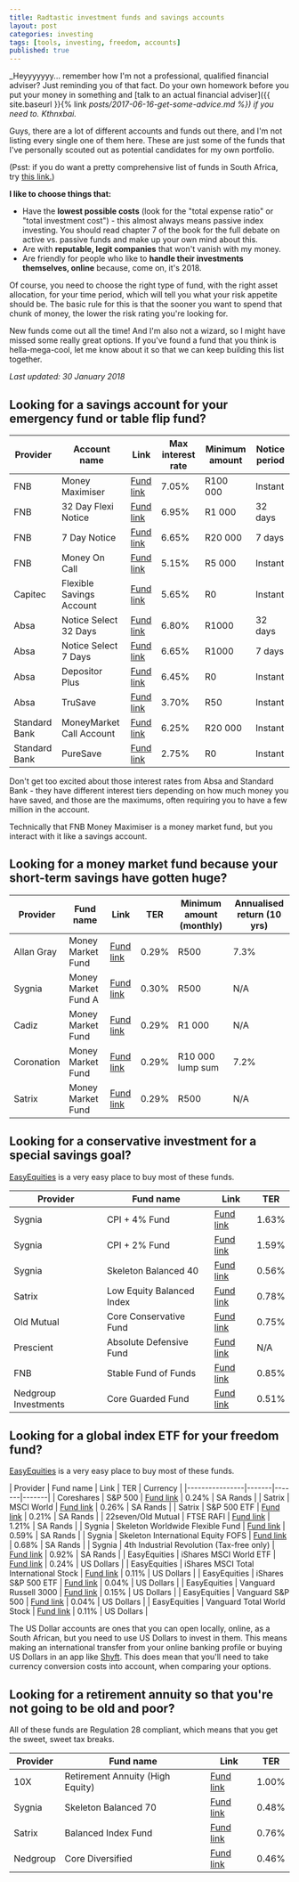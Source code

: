 ```yaml
---
title: Radtastic investment funds and savings accounts
layout: post
categories: investing
tags: [tools, investing, freedom, accounts]
published: true
---
```

_Heyyyyyyy... remember how I'm not a professional, qualified financial adviser? Just reminding you of that fact. Do your own homework before you put your money in something and [talk to an actual financial adviser]({{ site.baseurl }}{% link _posts/2017-06-16-get-some-advice.md %}) if you need to. Kthnxbai._

Guys, there are a lot of different accounts and funds out there, and I'm not listing every single one of them here. These are just some of the funds that I've personally scouted out as potential candidates for my own portfolio.

(Psst: if you do want a pretty comprehensive list of funds in South Africa, try [this link.](http://www.fundsdata.co.za/navs/default.htm))

**I like to choose things that:**
- Have the **lowest possible costs** (look for the "total expense ratio" or "total investment cost") - this almost always means passive index investing. You should read chapter 7 of the book for the full debate on active vs. passive funds and make up your own mind about this.
- Are with **reputable, legit companies** that won't vanish with my money.
- Are friendly for people who like to **handle their investments themselves, online** because, come on, it's 2018.

Of course, you need to choose the right type of fund, with the right asset allocation, for your time period, which will tell you what your risk appetite should be. The basic rule for this is that the sooner you want to spend that chunk of money, the lower the risk rating you're looking for.

New funds come out all the time! And I'm also not a wizard, so I might have missed some really great options. If you've found a fund that you think is hella-mega-cool, let me know about it so that we can keep building this list together.

_Last updated: 30 January 2018_

## Looking for a savings account for your emergency fund or table flip fund?

| Provider | Account name | Link | Max interest rate | Minimum amount | Notice period |
|----------------|---------------------|-----------------|----------------|-----------|-------------|
| FNB | Money Maximiser | [Fund link](https://www.fnb.co.za/invest/money-maximiser.html) | 7.05% | R100 000 | Instant |
| FNB | 32 Day Flexi Notice | [Fund link](https://www.fnb.co.za/invest/32-day-flexi-notice.html) | 6.95% | R1 000 | 32 days |
| FNB | 7 Day Notice | [Fund link](https://www.fnb.co.za/invest/7-day-notice-deposit.html) | 6.65% | R20 000 | 7 days |
| FNB | Money On Call | [Fund link](https://www.fnb.co.za/invest/money-on-call.html) | 5.15% | R5 000 | Instant |
| Capitec | Flexible Savings Account | [Fund link](https://www.capitecbank.co.za/global-one/save/rates-and-fees) | 5.65% | R0 | Instant |
| Absa | Notice Select 32 Days | [Fund link](https://www.absa.co.za/personal/save-invest/products/notice-select/) | 6.80% | R1000 | 32 days |
| Absa | Notice Select 7 Days | [Fund link](https://www.absa.co.za/personal/save-invest/products/notice-select/) | 6.65% | R1000 | 7 days |
| Absa | Depositor Plus | [Fund link](https://www.absa.co.za/personal/save-invest/products/depositor-plus/) | 6.45% | R0 | Instant |
| Absa | TruSave | [Fund link](https://www.absa.co.za/personal/save-invest/products/absa-trusave/) | 3.70% | R50 | Instant |
| Standard Bank | MoneyMarket Call Account | [Fund link](https://www.standardbank.co.za/standardbank/Personal/Fees,-rates-%26-prices/Interest-rates/MoneyMarket-Call-Account) | 6.25% | R20 000 | Instant |
| Standard Bank | PureSave | [Fund link](https://www.standardbank.co.za/standardbank/Personal/Fees,-rates-%26-prices/Interest-rates/PureSave) | 2.75% | R0 | Instant |

Don't get too excited about those interest rates from Absa and Standard Bank - they have different interest tiers depending on how much money you have saved, and those are the maximums, often requiring you to have a few million in the account.

Technically that FNB Money Maximiser is a money market fund, but you interact with it like a savings account.

## Looking for a money market fund because your short-term savings have gotten huge?

| Provider | Fund name | Link | TER | Minimum amount (monthly) | Annualised return (10 yrs) |
|----------------|---------------------|-----------------|----------------|-----------|-------------|
| Allan Gray | Money Market Fund | [Fund link](https://www.allangray.co.za/fund-pages/money-market-fund/) | 0.29% | R500 | 7.3% |
| Sygnia | Money Market Fund A | [Fund link](https://www.sygnia.co.za/docs/default-source/individuals---fund-fact-sheets/unit-trusts/2017-dec-sygnia-money-market-fund-class-a.pdf?sfvrsn=44) | 0.30% | R500 | N/A |
| Cadiz | Money Market Fund | [Fund link](http://www.cadiz.co.za/personal-investment/unit-trusts/cadiz-money-market-fund/) | 0.29% | R1 000 | N/A |
| Coronation | Money Market Fund | [Fund link](https://www.coronation.com/personal/funds/money-market/#js-overview) | 0.29% | R10 000 lump sum | 7.2% |
| Satrix | Money Market Fund | [Fund link](https://www.satrix.co.za/media/20447?inline=true) | 0.29% | R500 | N/A |

## Looking for a conservative investment for a special savings goal?

[EasyEquities](https://www.easyequities.co.za/) is a very easy place to buy most of these funds.

| Provider | Fund name | Link | TER |
|----------------|-------|-------|-------|
| Sygnia | CPI + 4% Fund | [Fund link](https://www.sygnia.co.za/docs/default-source/individuals---fund-fact-sheets/unit-trusts/2017-dec-sygnia-cpi-4-fund.pdf?sfvrsn=50) | 1.63% |
| Sygnia | CPI + 2% Fund | [Fund link](https://www.sygnia.co.za/docs/default-source/individuals---fund-fact-sheets/unit-trusts/2017-dec-sygnia-cpi-2-fund.pdf?sfvrsn=50) | 1.59% |
| Sygnia | Skeleton Balanced 40 | [Fund link](https://www.sygnia.co.za/docs/default-source/individuals---fund-fact-sheets/unit-trusts/2017-dec-sygnia-skeleton-balanced-40-fund.pdf?sfvrsn=52) | 0.56% |
| Satrix | Low Equity Balanced Index | [Fund link](https://www.satrix.co.za/products/product-details?id=30&TabSelection=Unit%20Trust) | 0.78% |
| Old Mutual | Core Conservative Fund | [Fund link](https://www.oldmutual.co.za/docs/default-source/unit-trust/ut08factsheets/OldMutualCoreConservativeFund.pdf) | 0.75% |
| Prescient | Absolute Defensive Fund | [Fund link](https://www.prescient.co.za/funds/multi-asset-funds/prescient-absolute-defensive-fund/) | N/A |
| FNB | Stable Fund of Funds | [Fund link](https://www.fnb.co.za/downloads/unittrust/Stable_fund.pdf) | 0.85% |
| Nedgroup Investments | Core Guarded Fund | [Fund link](http://www.nedgroupinvestments.co.za/Funds/FundDetailsPage/nedgroup-investments-core-guarded-fund) | 0.51% |

## Looking for a global index ETF for your freedom fund?

[EasyEquities](https://www.easyequities.co.za/) is a very easy place to buy most of these funds.

| Provider | Fund name | Link | TER | Currency |
|----------------|-------|-------|-------|
| Coreshares | S&P 500 | [Fund link](https://coreshares.co.za/products/coreshares-sp-500/#) | 0.24% | SA Rands |
| Satrix | MSCI World | [Fund link](https://www.satrix.co.za/products/product-details?id=33&TabSelection=ETF) | 0.26% | SA Rands |
| Satrix | S&P 500 ETF | [Fund link](https://www.satrix.co.za/products/product-details?id=46&TabSelection=ETF) | 0.21% | SA Rands |
| 22seven/Old Mutual | FTSE RAFI | [Fund link](https://22seven.com/invest-your-money) | 1.21% | SA Rands |
| Sygnia | Skeleton Worldwide Flexible Fund | [Fund link](https://www.sygnia.co.za/docs/default-source/individuals---fund-fact-sheets/unit-trusts/2017-dec-sygnia-skeleton-worldwide-flexible-fund-class-a.pdf?sfvrsn=52) | 0.59% | SA Rands |
| Sygnia | Skeleton International Equity FOFS | [Fund link](https://www.sygnia.co.za/docs/default-source/individuals---fund-fact-sheets/unit-trusts/2017-dec-sygnia-skeleton-international-equity-fund-of-funds-class-a.pdf?sfvrsn=50) | 0.68% | SA Rands |
| Sygnia | 4th Industrial Revolution (Tax-free only) | [Fund link](https://www.sygnia.co.za/docs/default-source/individuals---fund-fact-sheets/unit-trusts/2017-dec-(sirgb)-sygnia-4th-industrial-revolution-global-equity-fund-class-b---ffs_2016_top10.pdf?sfvrsn=36) | 0.92% | SA Rands |
| EasyEquities | iShares MSCI World ETF | [Fund link](https://www.ishares.com/us/literature/fact-sheet/urth-ishares-msci-world-etf-fund-fact-sheet-en-us.pdf) | 0.24% | US Dollars |
| EasyEquities | iShares MSCI Total International Stock | [Fund link](https://www.ishares.com/us/products/244048/ishares-core-msci-total-international-stock-etf) | 0.11% | US Dollars |
| EasyEquities | iShares S&P 500 ETF | [Fund link](https://www.ishares.com/us/products/239726/ishares-core-sp-500-etf) | 0.04% | US Dollars |
| EasyEquities | Vanguard Russell 3000 | [Fund link](https://personal.vanguard.com/us/funds/snapshot?FundId=3354&FundIntExt=INT&funds_disable_redirect=true) | 0.15% | US Dollars |
| EasyEquities | Vanguard S&P 500 | [Fund link](https://personal.vanguard.com/us/funds/snapshot?FundIntExt=INT&FundId=0968&funds_disable_redirect=true) | 0.04% | US Dollars |
| EasyEquities | Vanguard Total World Stock | [Fund link](https://personal.vanguard.com/pub/Pdf/sp3141.pdf?2210111870) | 0.11% | US Dollars |

The US Dollar accounts are ones that you can open locally, online, as a South African, but you need to use US Dollars to invest in them. This means making an international transfer from your online banking profile or buying US Dollars in an app like [Shyft](https://getshyft.co.za/). This does mean that you'll need to take currency conversion costs into account, when comparing your options.

## Looking for a retirement annuity so that you're not going to be old and poor?

All of these funds are Regulation 28 compliant, which means that you get the sweet, sweet tax breaks.

| Provider | Fund name | Link | TER |
|----------------|-------|-------|-------|
| 10X | Retirement Annuity (High Equity) | [Fund link](https://www.10x.co.za/retirement-annuity) | 1.00% |
| Sygnia | Skeleton Balanced 70 | [Fund link](https://www.sygnia.co.za/docs/default-source/individuals---fund-fact-sheets/unit-trusts/2017-dec-sygnia-skeleton-balanced-70-fund.pdf?sfvrsn=56) | 0.48% |
| Satrix | Balanced Index Fund | [Fund link](https://satrix.co.za/media/20442?inline=true) | 0.76% |
| Nedgroup | Core Diversified | [Fund link](http://www.nedgroupinvestments.co.za/Funds/FundDetailsPage/nedgroup-investments-core-diversified-fund) | 0.46% |
